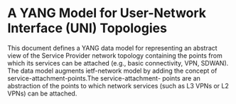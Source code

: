 #  A YANG Model for User-Network Interface (UNI) Topologies
This document defines a YANG data model for representing an abstract
   view of the Service Provider network topology containing the points
   from which its services can be attached (e.g., basic connectivity,
   VPN, SDWAN).  The data model augments ietf-network model by adding
   the concept of service-attachment-points.The service-attachment-
   points are an abstraction of the points to which network services
   (such as L3 VPNs or L2 VPNs) can be attached.
